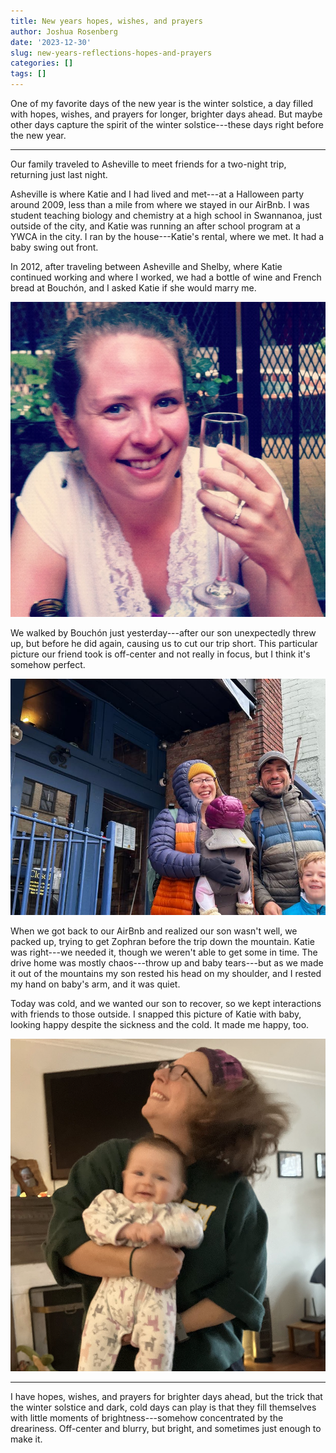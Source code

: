 ```yaml
---
title: New years hopes, wishes, and prayers
author: Joshua Rosenberg
date: '2023-12-30'
slug: new-years-reflections-hopes-and-prayers
categories: []
tags: []
---
```


One of my favorite days of the new year is the winter solstice, a day filled with hopes, wishes, and prayers for longer, brighter days ahead. But maybe other days capture the spirit of the winter solstice---these days right before the new year. 

---

Our family traveled to Asheville to meet friends for a two-night trip, returning just last night. 

Asheville is where Katie and I had lived and met---at a Halloween party around 2009, less than a mile from where we stayed in our AirBnb. I was student teaching biology and chemistry at a high school in Swannanoa, just outside of the city, and Katie was running an after school program at a YWCA in the city. I ran by the house---Katie's rental, where we met. It had a baby swing out front.

In 2012, after traveling between Asheville and Shelby, where Katie continued working and where I worked, we had a bottle of wine and French bread at Bouchón, and I asked Katie if she would marry me.

![](images/5919465D-AA81-4385-B623-FE4216F814A0.JPG)

We walked by Bouchón just yesterday---after our son unexpectedly threw up, but before he did again, causing us to cut our trip short. This particular picture our friend took is off-center and not really in focus, but I think it's somehow perfect.

![](images/IMG_1909.jpg)

When we got back to our AirBnb and realized our son wasn't well, we packed up, trying to get Zophran before the trip down the mountain. Katie was right---we needed it, though we weren't able to get some in time. The drive home was mostly chaos---throw up and baby tears---but as we made it out of the mountains my son rested his head on my shoulder, and I rested my hand on baby's arm, and it was quiet.

Today was cold, and we wanted our son to recover, so we kept interactions with friends to those outside. I snapped this picture of Katie with baby, looking happy despite the sickness and the cold. It made me happy, too.

![](images/kay-ay.png)

---

I have hopes, wishes, and prayers for brighter days ahead, but the trick that the winter solstice and dark, cold days can play is that they fill themselves with little moments of brightness---somehow concentrated by the dreariness. Off-center and blurry, but bright, and sometimes just enough to make it.